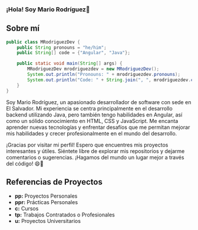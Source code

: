 ### ¡Hola! Soy Mario Rodríguez👋

## Sobre mí

```java
public class MRodriguezDev {
    public String pronouns = "he/him";
    public String[] code = {"Angular", "Java"};

    public static void main(String[] args) {
        MRodriguezDev mrodriguezdev = new MRodriguezDev();
        System.out.println("Pronouns: " + mrodriguezdev.pronouns);
        System.out.println("Code: " + String.join(", ", mrodriguezdev.code));
    }
}
```
Soy Mario Rodríguez, un apasionado desarrollador de software con sede en El Salvador. Mi experiencia se centra principalmente en el desarrollo backend utilizando Java, pero también tengo habilidades en Angular, así como un sólido conocimiento en HTML, CSS y JavaScript. Me encanta aprender nuevas tecnologías y enfrentar desafíos que me permitan mejorar mis habilidades y crecer profesionalmente en el mundo del desarrollo.

¡Gracias por visitar mi perfil! Espero que encuentres mis proyectos interesantes y útiles. Siéntete libre de explorar mis repositorios y dejarme comentarios o sugerencias. ¡Hagamos del mundo un lugar mejor a través del código! 😄🚀 

## Referencias de Proyectos

- **pp:** Proyectos Personales
- **ppr:** Prácticas Personales
- **c:** Cursos
- **tp:** Trabajos Contratados o Profesionales
- **u:** Proyectos Universitarios
